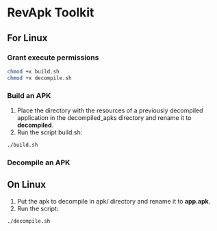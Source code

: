 # RevApk Toolkit

## For Linux

### Grant execute permissions
```bash
chmod +x build.sh
chmod +x decompile.sh
```

### Build an APK
1. Place the directory with the resources of a previously decompiled application in the decompiled_apks directory and rename it to **decompiled**.
2. Run the script build.sh:
```bash
./build.sh
```

### Decompile an APK
## On Linux
1. Put the apk to decompile in apk/ directory and rename it to **app.apk**.
2. Run the script:
```bash
./decompile.sh
```
